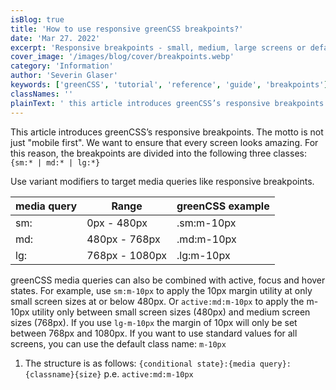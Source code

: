 ```yaml
---
isBlog: true
title: 'How to use responsive greenCSS breakpoints?'
date: 'Mar 27. 2022'
excerpt: 'Responsive breakpoints - small, medium, large screens or default values.'
cover_image: '/images/blog/cover/breakpoints.webp'
category: 'Information'
author: 'Severin Glaser'
keywords: ['greenCSS', 'tutorial', 'reference', 'guide', 'breakpoints']
classNames: ''
plainText: ' this article introduces greenCSS’s responsive breakpoints the motto is not just mobile first we want to ensure that every screen looks amazing for this reason the breakpoints are divided into the following three classes: sm: md: lg: use variant modifiers to target media queries like responsive breakpoints media query range greenCSS example - - sm: 0px - 480px sm:m-10px md: 480px - 768px md:m-10px lg: 768px - 1080px lg:m-10px greenCSS media queries can also be combined with active focus and hover states for example use sm:m-10px to apply the 10px margin utility at only small screen sizes at or below 480px or active:md:m-10px to apply the m-10px utility only between small screen sizes 480px and medium screen sizes 768px if you use lg-m-10px the margin of 10px will only be set between 768px and 1080px if you want to use standard values for all screens you can use the default class name: m-10px 1 the structure is as follows: conditional state : media query : classname size p e active:md:m-10px '
---
```


This article introduces greenCSS’s responsive breakpoints. The motto is not just "mobile first". We want to ensure that every screen looks amazing. For this reason, the breakpoints are divided into the following three classes: `{sm:* | md:* | lg:*}`

Use variant modifiers to target media queries like responsive breakpoints.

| media query | Range          | greenCSS example |
| ----------- | -------------- | ---------------- |
| sm:         | 0px - 480px    | .sm:m-10px       |
| md:         | 480px - 768px  | .md:m-10px       |
| lg:         | 768px - 1080px | .lg:m-10px       |

greenCSS media queries can also be combined with active, focus and hover states. For example, use `sm:m-10px` to apply the 10px margin utility at only small screen sizes at or below 480px. Or `active:md:m-10px` to apply the m-10px utility only between small screen sizes (480px) and medium screen sizes (768px). If you use `lg-m-10px` the margin of 10px will only be set between 768px and 1080px. If you want to use standard values for all screens, you can use the default class name: `m-10px`

1. The structure is as follows: `{conditional state}:{media query}:{classname}{size}` p.e. `active:md:m-10px`
